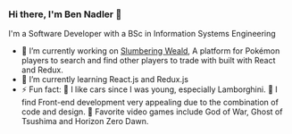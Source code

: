 ### Hi there, I'm Ben Nadler 👋

<!--
**nadlerBen/nadlerBen** is a ✨ _special_ ✨ repository because its `README.md` (this file) appears on your GitHub profile.-->

I'm a Software Developer with a BSc in Information Systems Engineering

- 🔭 I’m currently working on [Slumbering Weald](https://github.com/nadlerBen/slumbering-weald), A platform for Pokémon players to search and find other players to trade with built with React and Redux.
- 🌱 I’m currently learning React.js and Redux.js
- ⚡ Fun fact: 
  :blue_car: I like cars since I was young, especially Lamborghini.
  :art: I find Front-end development very appealing due to the combination of code and design.
  :space_invader: Favorite video games include God of War, Ghost of Tsushima and Horizon Zero Dawn. 

